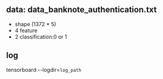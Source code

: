 ## data: data_banknote_authentication.txt 
* shape (1372 * 5)
* 4 feature
* 2 classification:0 or 1

## log
tensorboard --logdir=`log_path`